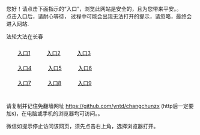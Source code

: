 您好！请点击下面指示的“入口”，浏览此网站是安全的，且为您带来平安。。 <br/>
点击入口后，请耐心等待， 过程中可能会出现无法打开的提示，请忽略，最终会进入网站. </br>

法轮大法在长春<br/>
<div style="padding:10px"><a style="margin:20px" target="_blank" href="http://dmor5f55bjsak.cloudfront.net/zytas?youxp" id="ccLink1" rel="nofollow">入口1</a> <a target="_blank" style="margin:20px" href="http://d3t2fjkj4gjvsq.cloudfront.net/zytas?rthfivm" id="ccLink2" rel="nofollow">入口2</a> <a style="margin:20px" target="_blank" href="http://dcf2lkkhlcu33.cloudfront.net/zytas?hzaeesp" id="ccLink3" rel="nofollow">入口3</a></div>

<div style="padding:10px" ><a style="margin:20px" target="_blank" href="http://dmor5f55bjsak.cloudfront.net/zytas?youxp" id="ccLink4" rel="nofollow">入口4</a> <a style="margin:20px" href="http://d3t2fjkj4gjvsq.cloudfront.net/zytas?rthfivm" target="_blank" id="ccLink5" rel="nofollow">入口5</a> <a style="margin:20px" href="http://dcf2lkkhlcu33.cloudfront.net/zytas?hzaeesp" target="_blank" id="ccLink6" rel="nofollow">入口6</a></div>

<div style="padding:10px"><a style="margin:20px" target="_blank" href="http://dmor5f55bjsak.cloudfront.net/zytas?youxp" id="ccLink7" rel="nofollow">入口7</a> <a style="margin:20px" href="http://d3t2fjkj4gjvsq.cloudfront.net/zytas?rthfivm" target="_blank" id="ccLink8" rel="nofollow">入口8</a> <a style="margin:20px" target="_blank" href="http://dcf2lkkhlcu33.cloudfront.net/zytas?hzaeesp" id="ccLink9" rel="nofollow">入口9</a></div>

<br/>



请复制并记住免翻墙网址 https://github.com/yntd/changchunzx (http后一定要加s)，在电脑或手机的浏览器均可访问。。<br/>

微信如提示停止访问该网页，须先点击右上角，选择浏览器打开。
